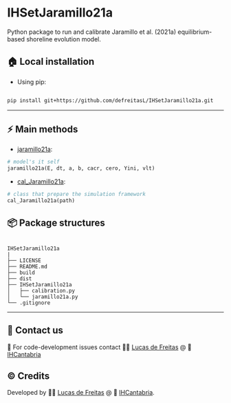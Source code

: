 
# IHSetJaramillo21a
Python package to run and calibrate Jaramillo et al. (2021a) equilibrium-based shoreline evolution model.

## :house: Local installation
* Using pip:
```bash

pip install git+https://github.com/defreitasL/IHSetJaramillo21a.git

```

---
## :zap: Main methods

* [jaramillo21a](./IHSetJaramillo20/jaramillo21a.py):
```python
# model's it self
jaramillo21a(E, dt, a, b, cacr, cero, Yini, vlt)
```
* [cal_Jaramillo21a](./IHSetJaramillo20/calibration.py):
```python
# class that prepare the simulation framework
cal_Jaramillo21a(path)
```



## :package: Package structures
````

IHSetJaramillo21a
|
├── LICENSE
├── README.md
├── build
├── dist
├── IHSetJaramillo21a
│   ├── calibration.py
│   └── jaramillo21a.py
└── .gitignore

````

---

## :incoming_envelope: Contact us
:snake: For code-development issues contact :man_technologist: [Lucas de Freitas](https://github.com/defreitasL) @ :office: [IHCantabria](https://github.com/IHCantabria)

## :copyright: Credits
Developed by :man_technologist: [Lucas de Freitas](https://github.com/defreitasL) @ :office: [IHCantabria](https://github.com/IHCantabria).
